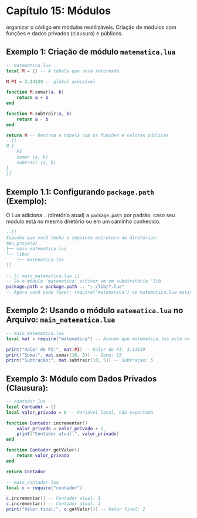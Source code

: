 # Capítulo 15: Módulos

organizar o código em módulos reutilizáveis. Criação de módulos com funções e dados privados (clausura) e públicos.

## Exemplo 1: Criação de módulo `matematica.lua`

```lua
-- matematica.lua
local M = {} -- A tabela que será retornada

M.PI = 3.14159 -- global acessível

function M.somar(a, b)
    return a + b
end

function M.subtrair(a, b)
    return a - b
end

return M -- Retorna a tabela com as funções e valores públicos
--[[
M {
    PI
    somar (a, b)
    subtrair (a, b)
}
]]
```

## Exemplo 1.1: Configurando `package.path` (Exemplo):

O Lua adiciona `.` (diretório atual) a `package.path` por padrão. caso seu modulo está no mesmo diretório ou em um caminho conhecido.

```lua
--[[
Suponha que você tenha a seguinte estrutura de diretórios:
meu_projeto/
├── main_matematica.lua
└── libs/
    └── matematica.lua
]]

-- [[ main_matematica.lua ]]
-- Se o módulo 'matematica' estiver em um subdiretório 'lib'
package.path = package.path .. ";./lib/?.lua"
-- Agora você pode fazer: require("matematica") se matematica.lua estiver em um  diretório ./lib/
```

## Exemplo 2: Usando o módulo `matematica.lua` no Arquivo: `main_matematica.lua`

```lua
-- main_matematica.lua
local mat = require("matematica") -- Assume que matematica.lua está no package.path

print("Valor de PI:", mat.PI) -- Valor de PI: 3.14159
print("Soma:", mat.somar(10, 5)) -- Soma: 15
print("Subtração:", mat.subtrair(10, 5)) -- Subtração: 5
```

## Exemplo 3: Módulo com Dados Privados (Clausura):

```lua
-- contador.lua
local Contador = {}
local valor_privado = 0 -- Variável local, não exportada

function Contador.incrementar()
    valor_privado = valor_privado + 1
    print("Contador atual:", valor_privado)
end

function Contador.getValor()
    return valor_privado
end

return Contador
```

```lua
-- main_contador.lua
local c = require("contador")

c.incrementar() -- Contador atual: 1
c.incrementar() -- Contador atual: 2
print("Valor final:", c.getValor()) -- Valor final: 2
```
